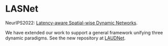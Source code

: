 # LASNet
NeurIPS2022: [Latency-aware Spatial-wise Dynamic Networks](https://arxiv.org/abs/2210.06223).

We have extended our work to support a general framework unifying three dynamic paradigms. See the new repository at [LAUDNet](https://github.com/LeapLabTHU/LAUDNet).

